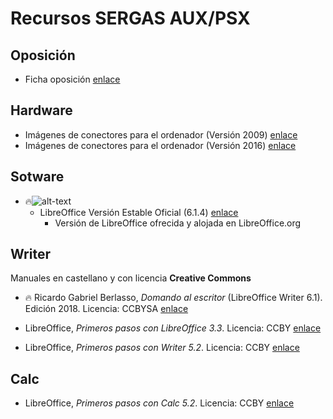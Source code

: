 # Recursos SERGAS AUX/PSX

## Oposición

- Ficha oposición [enlace](http://www.informateoposiciones.es/wp-content/uploads/2018/03/Sergas-personal-estatutario-C2_Auxiliar_2017_-1.pdf)

## Hardware

- Imágenes de conectores para el ordenador (Versión 2009) [enlace](http://orig00.deviantart.net/1ddc/f/2009/203/1/c/computer_hardware_poster_1_7_by_sonic840.png 'Imágenes de conectores y puertos v1.7')
- Imágenes de conectores para el ordenador (Versión 2016) [enlace](http://sonic840.deviantart.com/art/Computer-Hardware-Chart-2-0-587798335 'Imágenes de conectores y puertos v2.0')

## Sotware

- :fire:![alt-text](https://wiki.documentfoundation.org/images/5/58/LibreOffice_external_logo_100px.png 'Logo LibreOffice')
  - LibreOffice Versión Estable Oficial (6.1.4) [enlace](https://bit.ly/2SXXFJw 'LibreOffice Versión Estable Oficial (6.1.4)')
    - Versión de LibreOffice ofrecida y alojada en LibreOffice.org

## Writer

Manuales en castellano y con licencia **Creative Commons**

- :fire: Ricardo Gabriel Berlasso, _Domando al escritor_ (LibreOffice Writer 6.1). Edición 2018. Licencia: CCBYSA [enlace](http://bit.ly/2Pj7L2E 'Ricardo Gabriel Berlasso - Domando al escritor')

- LibreOffice, _Primeros pasos con LibreOffice 3.3_. Licencia: CCBY [enlace](https://wiki.documentfoundation.org/images/b/b9/0100GS3-PrimerosPasosConLibO.pdf 'LibreOffice - Primeros pasos con LibreOffice 3.3')
- LibreOffice, _Primeros pasos con Writer 5.2_. Licencia: CCBY [enlace](http://bit.ly/2E46cAW 'LibreOffice - Primeros pasos con Writer 5.2')

## Calc

- LibreOffice, _Primeros pasos con Calc 5.2_. Licencia: CCBY [enlace](https://wiki.documentfoundation.org/images/0/05/0105GS3-PrimerosPasosConCalc.pdf 'LibreOffice - Primeros pasos con Calc 5.2')
